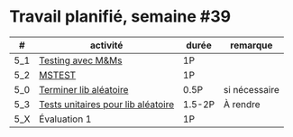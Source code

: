 # Travail planifié, semaine #39

|#|activité|durée|remarque
|---|-|-|-
|5_1| [Testing avec M&Ms](../exos/05-01-test/TestsFonctionnelsMMS.docx)|1P|
5_2|[MSTEST](../exos/05-02/calc.md)|1P| 
|5_0| [Terminer lib aléatoire](../exos/04-03-lib/lib.md)|0.5P|si nécessaire
5_3|[Tests unitaires pour lib aléatoire](../exos/05-03/libtest.md)|1.5-2P | À rendre
5_X|Évaluation 1 | 1P | 






